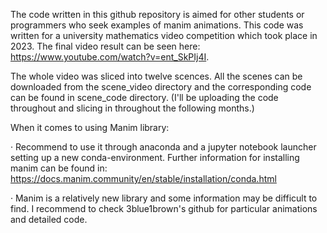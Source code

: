 The code written in this github repository is aimed for other students or programmers who seek examples of manim animations. This code was written for a university mathematics video competition which took place in 2023. The final video result can be seen here: https://www.youtube.com/watch?v=ent_SkPIj4I. 

The whole video was sliced into twelve scences. All the scenes can be downloaded from the scene_video directory and the corresponding code can be found in scene_code directory. (I'll be uploading the code throughout and slicing in throughout the following months.)

When it comes to using Manim library: 

· Recommend to use it through anaconda and a jupyter notebook launcher setting up a new conda-environment. 
  Further information for installing manim can be found in: https://docs.manim.community/en/stable/installation/conda.html
	
· Manim is a relatively new library and some information may be difficult to find. I recommend to check 3blue1brown's github for particular animations and detailed code. 

